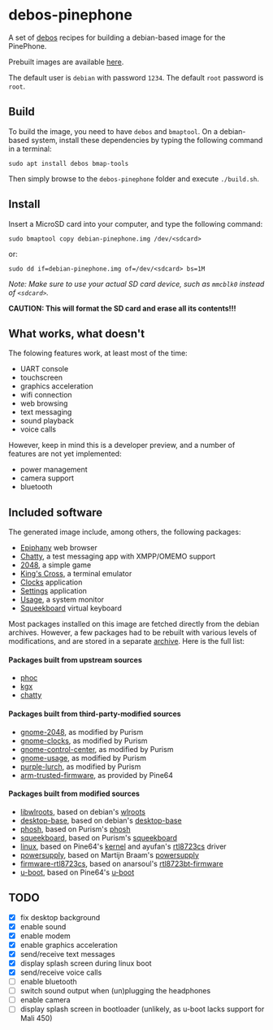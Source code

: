 # debos-pinephone

A set of [debos](https://github.com/go-debos/debos) recipes for building a
debian-based image for the PinePhone.

Prebuilt images are available
[here](http://pinephone.a-wai.com/images/).

The default user is `debian` with password `1234`.
The default `root` password is `root`.

## Build

To build the image, you need to have `debos` and `bmaptool`. On a debian-based
system, install these dependencies by typing the following command in a terminal:

```
sudo apt install debos bmap-tools
```

Then simply browse to the `debos-pinephone` folder and execute `./build.sh`.

## Install

Insert a MicroSD card into your computer, and type the following command:

```
sudo bmaptool copy debian-pinephone.img /dev/<sdcard>
```

or:

```
sudo dd if=debian-pinephone.img of=/dev/<sdcard> bs=1M
```

*Note: Make sure to use your actual SD card device, such as `mmcblk0` instead of
`<sdcard>`.*

**CAUTION: This will format the SD card and erase all its contents!!!**

## What works, what doesn't

The folowing features work, at least most of the time:

- UART console
- touchscreen
- graphics acceleration
- wifi connection
- web browsing
- text messaging
- sound playback
- voice calls

However, keep in mind this is a developer preview, and a number of features are
not yet implemented:

- power management
- camera support
- bluetooth

## Included software

The generated image include, among others, the following packages:

- [Epiphany](https://gitlab.gnome.org/GNOME/epiphany) web browser
- [Chatty](https://source.puri.sm/Librem5/chatty), a test messaging app with XMPP/OMEMO support
- [2048](https://source.puri.sm/Librem5/gnome-2048), a simple game
- [King's Cross](https://gitlab.gnome.org/ZanderBrown/kgx), a terminal emulator
- [Clocks](https://source.puri.sm/Librem5/gnome-clocks) application
- [Settings](https://source.puri.sm/Librem5/gnome-control-center) application
- [Usage](https://source.puri.sm/Librem5/gnome-usage), a system monitor
- [Squeekboard](https://gitlab.com/a-wai/squeekboard) virtual keyboard

Most packages installed on this image are fetched directly from the debian
archives. However, a few packages had to be rebuilt with various levels of
modifications, and are stored in a separate
[archive](http://pinephone.a-wai.com/). Here is the full list:

#### Packages built from upstream sources

- [phoc](https://source.puri.sm/Librem5/phoc)
- [kgx](https://gitlab.gnome.org/ZanderBrown/kgx)
- [chatty](https://source.puri.sm/Librem5/chatty)

#### Packages built from third-party-modified sources

- [gnome-2048](https://source.puri.sm/Librem5/gnome-2048), as modified by Purism
- [gnome-clocks](https://source.puri.sm/Librem5/gnome-clocks), as modified by Purism
- [gnome-control-center](https://source.puri.sm/Librem5/gnome-control-center), as modified by Purism
- [gnome-usage](https://source.puri.sm/Librem5/gnome-usage), as modified by Purism
- [purple-lurch](https://source.puri.sm/Librem5/lurch), as modified by Purism
- [arm-trusted-firmware](https://gitlab.com/pine64-org/arm-trusted-firmware), as provided by Pine64

#### Packages built from modified sources

- [libwlroots](https://gitlab.com/a-wai/wlroots), based on debian's [wlroots](https://salsa.debian.org/swaywm-team/wlroots)
- [desktop-base](https://gitlab.com/a-wai/desktop-base), based on debian's [desktop-base](https://salsa.debian.org/debian-desktop-team/desktop-base)
- [phosh](https://gitlab.com/a-wai/phosh), based on Purism's [phosh](https://source.puri.sm/Librem5/phosh)
- [squeekboard](https://gitlab.com/a-wai/squeekboard), based on Purism's [squeekboard](https://source.puri.sm/Librem5/squeekboard)
- [linux](https://gitlab.com/a-wai/linux-pinephone), based on Pine64's [kernel](https://gitlab.com/pine64-org/linux) and ayufan's [rtl8723cs](https://github.com/ayufan-pine64/rtl8723cs/) driver
- [powersupply](https://gitlab.com/a-wai/powersupply), based on Martijn Braam's [powersupply](https://gitlab.com/MartijnBraam/powersupply)
- [firmware-rtl8723cs](https://gitlab.com/a-wai/firmware-rtl8723cs), based on anarsoul's [rtl8723bt-firmware](https://github.com/anarsoul/rtl8723bt-firmware/)
- [u-boot](https://gitlab.com/a-wai/u-boot), based on Pine64's [u-boot](https://gitlab.com/pine64-org/u-boot)

## TODO

- [x] fix desktop background
- [x] enable sound
- [x] enable modem
- [x] enable graphics acceleration
- [x] send/receive text messages
- [x] display splash screen during linux boot
- [x] send/receive voice calls
- [ ] enable bluetooth
- [ ] switch sound output when (un)plugging the headphones
- [ ] enable camera
- [ ] display splash screen in bootloader (unlikely, as u-boot lacks support for Mali 450)
